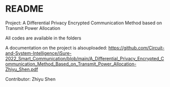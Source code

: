 # README

Project: A Differential Privacy Encrypted Communication Method based on Transmit Power Allocation

All codes are available in the folders

A documentation on the project is alsouploaded: https://github.com/Circuit-and-System-Intelligence/iSure-2022_Smart_Communication/blob/main/A_Differential_Privacy_Encrypted_Communication_Method_Based_on_Transmit_Power_Allocation-Zhiyu_Shen.pdf

Contributor: Zhiyu Shen
